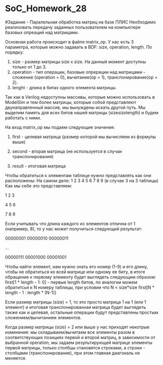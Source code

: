 # SoC_Homework_28
#Задание - Паралельная обработка матриц на базе ПЛИС
Необходимо реализовать передачу заданных пользователем на компьютере базовых опреаций над матрицами.

Основная работа происходит в файле matrix_op. У нас есть 3 параметра, которые можно задавать в BDF: size, operation, length.
По порядку:
  1) size - размер матрицы size x size. На данный момент доступны только от 1 до 3.
  2) operation - тип операции, базовые опрерации над матрицами - сложение (operation = 0), вычитание(op = 1), транспонирование(op = 2).
  3) lenght - длина в битах одного элемента матрицы.
  
Так как в Verilog недоступны массивы, которые можно использовать в ModelSim и тем более матрицы, которые собой представляют двунаправленный массив, мы вынуждены искать другой путь. Мы выделим память для всех битов нашей матрицы (size*size*length) и будем работать с ними.

На вход matrix_op мы подаем следующие значения:

  1) first - целевая матрица (размер которой мы вычисляем из формулы выше)
  
  2) second - вторая матрица (не используется в случаи транспонирования)
  
  3) result - итоговая матрица
  

Чтобы обратиться к элементам таблице нужно представлять как они расположены:
На самом деле: 1 2 3 4 5 6 7 8 9 (в случае 3 на 3 таблицы)
Как мы себе это представляем:

1 2 3

4 5 6

7 8 9

Если учитывать что длина каждого из элементов отлична от 1 (например, 8), то у нас может получиться следующий результат:

00000001 00000010 00000011

...

00000111 00001000 00001001 

Чтобы найти элемент, нам нужно знать его номер (1-9) и его длину, чтобы не обратиться ко всей матрице или одному ее биту, в итоге обращение к первому элементу будет выглядеть следующим образом:
first[1 * length - 1: 0] - первые length битов, по аналогии можем обратитсья к N номеру таблицы, при условии что N < size*size
first[N * length - 1 : length * (N-1)]

Если размер матрицы (size) = 1, то это просто матрица 1 на 1 (или 1 элемент) и итоговая транспонированная матрица будет выглядеть также как и целевая, остальные операции будут представлены простым сложением/вычитанием элементов.  

Когда размер матрицы (size) = 2 или выше у нас приходят некотрые изменения:
мы складываем/вычитаем все элементы разом в соответствующих позициях первой и второй матриц, в зависимости от выбранной operation,
мы задаем результирующей матрице элементы первой матрицы, только столбцы становятся строками, а строки - столбцами (транспонирование), при этом главная диагональ не меняется.

